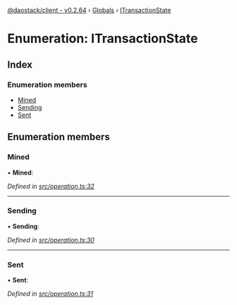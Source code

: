 [@daostack/client - v0.2.64](../README.md) › [Globals](../globals.md) › [ITransactionState](itransactionstate.md)

# Enumeration: ITransactionState

## Index

### Enumeration members

* [Mined](itransactionstate.md#mined)
* [Sending](itransactionstate.md#sending)
* [Sent](itransactionstate.md#sent)

## Enumeration members

###  Mined

• **Mined**:

*Defined in [src/operation.ts:32](https://github.com/daostack/client/blob/ca3cbac/src/operation.ts#L32)*

___

###  Sending

• **Sending**:

*Defined in [src/operation.ts:30](https://github.com/daostack/client/blob/ca3cbac/src/operation.ts#L30)*

___

###  Sent

• **Sent**:

*Defined in [src/operation.ts:31](https://github.com/daostack/client/blob/ca3cbac/src/operation.ts#L31)*
